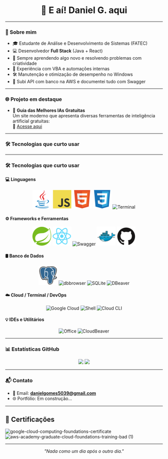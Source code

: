 <h1 align="center">👋 E aí! Daniel G. aqui</h1>

---

### 🧠 Sobre mim

- 🎓 Estudante de Análise e Desenvolvimento de Sistemas (FATEC)  
- 💻 Desenvolvedor **Full Stack** (Java + React)  
- 🔧 Sempre aprendendo algo novo e resolvendo problemas com criatividade  
- 🧩 Experiência com VBA e automações internas  
- 🛠️ Manutenção e otimização de desempenho no Windows  
- 🚀 Subi API com banco na AWS e documentei tudo com Swagger  

---

### 🌐 Projeto em destaque

- 🧠 **Guia das Melhores IAs Gratuitas**  
  Um site moderno que apresenta diversas ferramentas de inteligência artificial gratuitas:  
  🔗 [Acesse aqui](https://omniiasite.vercel.app/)

---

### 🛠️ Tecnologias que curto usar

---

### 🛠️ Tecnologias que curto usar

#### 💻 Linguagens
<div align="center">
  <img height="60" alt="Java" src="https://raw.githubusercontent.com/devicons/devicon/master/icons/java/java-original.svg" />
  <img height="60" alt="JavaScript" src="https://raw.githubusercontent.com/devicons/devicon/master/icons/javascript/javascript-original.svg" />
  <img height="60" alt="HTML5" src="https://raw.githubusercontent.com/devicons/devicon/master/icons/html5/html5-original.svg" />
  <img height="60" alt="CSS3" src="https://raw.githubusercontent.com/devicons/devicon/master/icons/css3/css3-original.svg" />
  <img height="60" alt="Terminal" src="https://github.com/user-attachments/assets/aa589f95-8d84-4b9b-8376-41f15ee593c0" />

</div>

#### ⚙️ Frameworks e Ferramentas
<div align="center">
  <img height="60" alt="Spring Boot" src="https://raw.githubusercontent.com/devicons/devicon/master/icons/spring/spring-original.svg" />
  <img height="60" alt="React" src="https://raw.githubusercontent.com/devicons/devicon/master/icons/react/react-original.svg" />
  <img height="60" alt="Swagger" src="https://github.com/user-attachments/assets/5d7b55ab-270e-4b63-8bbc-31e25f3a8627" />
  <img height="60" alt="Docker" src="https://raw.githubusercontent.com/devicons/devicon/master/icons/docker/docker-original.svg" />
  <img height="60" alt="GitHub" src="https://raw.githubusercontent.com/devicons/devicon/master/icons/github/github-original.svg" />
</div>

#### 🛢️ Banco de Dados
<div align="center">
  <img height="60" alt="PostgreSQL" src="https://raw.githubusercontent.com/devicons/devicon/master/icons/postgresql/postgresql-original.svg" />
  <img height="60" alt="dbbrowser" src="https://github.com/user-attachments/assets/099c452a-1512-49a3-93db-78bec410ec34" />
  <img height="60" alt="SQLite" src="https://github.com/user-attachments/assets/11cb2836-49e1-41c0-8f02-77cae312fd17" />
  <img height="60" alt="DBeaver" src="https://github.com/user-attachments/assets/73f7f741-4fb1-493d-9320-0054632492e0" />
</div>

#### ☁️ Cloud / Terminal / DevOps
<div align="center">
  <img height="60" alt="Google Cloud" src="https://github.com/user-attachments/assets/1b4c0ecb-7649-4ee4-abdd-9d4a7b399a43" />
  <img height="60" alt="Shell" src="https://github.com/user-attachments/assets/881012d9-8f8f-4483-9271-d2635c60a604" />
  <img height="60" alt="Cloud CLI" src="https://github.com/user-attachments/assets/cdd91baa-1cd6-41d2-a096-e9e3e6978fce" />
</div>

#### 💡 IDEs e Utilitários
<div align="center">
  
  <img height="60" alt="Office" src="https://github.com/user-attachments/assets/eef7281c-352f-46e0-89c8-7c1d1966b636" />
  <img height="60" alt="CloudBeaver" src="https://github.com/user-attachments/assets/195646f4-7fda-45aa-84a6-f951df7b8688" />
</div>



---

### 📊 Estatísticas GitHub

<div align="center">
  <img height="160em" src="https://github-readme-stats.vercel.app/api?username=dg-2025&show_icons=true&theme=radical"/>
  <img height="160em" src="https://github-readme-stats.vercel.app/api/top-langs/?username=dg-2025&layout=compact&langs_count=7&theme=radical"/>
</div>

---

### 📬 Contato

- 📧 Email: **danielgomes5039@gmail.com**  
- 🌐 Portfólio: Em construção...

---

## 🏅 Certificações

<img width="150" height="150" alt="google-cloud-computing-foundations-certificate" src="https://github.com/user-attachments/assets/c679b384-1895-4edc-93e5-609e9672e14c" />
<img width="150" height="150" alt="aws-academy-graduate-cloud-foundations-training-bad (1)" src="https://github.com/user-attachments/assets/efd10589-cf6c-4716-8b00-461dc52945af" />

---

<p align="center"><i>"Nada como um dia após o outro dia."</i></p>
